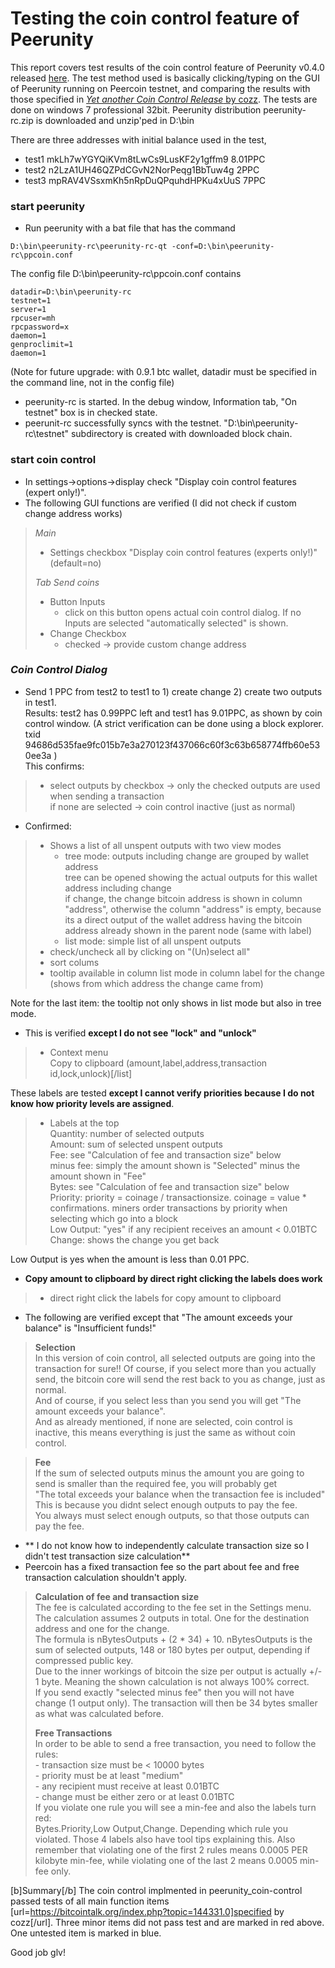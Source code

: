 Testing the coin control feature of Peerunity
===================================================

This report covers test results of the coin control feature of Peerunity v0.4.0 released [here](http://www.peercointalk.org/index.php?topic=2648.msg23426#msg23426). The test method used is basically clicking/typing on the GUI of Peerunity running on Peercoin testnet, and comparing the results with those specified in [_Yet another Coin Control Release_ by cozz](https://bitcointalk.org/index.php?topic=144331.0). The tests are done on windows 7 professional 32bit. Peerunity distribution peerunity-rc.zip is downloaded and unzip'ped in D:\bin

There are three addresses with initial balance used in the test, 
* test1  mkLh7wYGYQiKVm8tLwCs9LusKF2y1gffm9  8.01PPC 
* test2  n2LzA1UH46QZPdCGvN2NorPeqg1BbTuw4g  2PPC 
* test3  mpRAV4VSsxmKh5nRpDuQPquhdHPKu4xUuS  7PPC 

### start peerunity

* Run peerunity with a bat file that has the command
```
D:\bin\peerunity-rc\peerunity-rc-qt -conf=D:\bin\peerunity-rc\ppcoin.conf
```
The config file D:\bin\peerunity-rc\ppcoin.conf contains
```
datadir=D:\bin\peerunity-rc
testnet=1
server=1
rpcuser=mh
rpcpassword=x
daemon=1
genproclimit=1
daemon=1
```
(Note for future upgrade: with 0.9.1 btc wallet, datadir must be specified in the command line, not in the config file)

* peerunity-rc is started. In the debug window, Information tab, "On testnet" box is in checked state. 
* peerunit-rc successfully syncs with the testnet. "D:\bin\peerunity-rc\testnet" subdirectory is created with downloaded block chain.

### start coin control

* In settings->options->display check "Display coin control features (expert only!)".
* The following GUI functions are verified (I did not check if custom change address works)

> _Main_
>   * Settings checkbox "Display coin control features (experts only!)" (default=no)
>
> _Tab Send coins_
>   * Button Inputs
>     * click on this button opens actual coin control dialog. If no Inputs are selected "automatically selected" is shown.
>   * Change Checkbox
>     * checked -> provide custom change address

### _Coin Control Dialog_ 

* Send 1 PPC from test2 to test1 to 1) create change 2) create two outputs in test1.  
  Results: test2 has 0.99PPC left and test1 has 9.01PPC, as shown by coin control window. (A strict verification can be done using a block explorer. txid 94686d535fae9fc015b7e3a270123f437066c60f3c63b658774ffb60e530ee3a )  
  This confirms:

>  * select outputs by checkbox -> only the checked outputs are used when sending a transaction  
>    if none are selected -> coin control inactive (just as normal)

* Confirmed:

> 
>  * Shows a list of all unspent outputs with two view modes
>    * tree mode: outputs including change are grouped by wallet address  
>       tree can be opened showing the actual outputs for this wallet address including change  
>       if change, the change bitcoin address is shown in column "address", otherwise the column "address" is empty, because its a direct output of the wallet address having the bitcoin address already shown in the parent node (same with label)
>    * list mode: simple list of all unspent outputs
>  * check/uncheck all by clicking on "(Un)select all"
>  * sort colums
>  * tooltip available in column list mode in column label for the change (shows from which address the change came from)

Note for the last item: the tooltip not only shows in list mode but also in tree mode.

* This is verified **except I do not see "lock" and "unlock"**

>  * Context menu  
>    Copy to clipboard (amount,label,address,transaction id,lock,unlock)[/list]

These labels are tested **except I cannot verify priorities because I do not know how priority levels are assigned**. 

>  * Labels at the top  
>    Quantity: number of selected outputs  
>    Amount: sum of selected unspent outputs  
>    Fee:   see "Calculation of fee and transaction size" below  
>    minus fee: simply the amount shown is "Selected" minus the amount shown in "Fee"  
>    Bytes: see "Calculation of fee and transaction size" below  
>    Priority: priority = coinage / transactionsize. coinage = value * confirmations.  miners order transactions by priority when selecting which go into a block  
>    Low Output: "yes" if any recipient receives an amount < 0.01BTC  
>    Change: shows the change you get back

Low Output is yes when the amount is less than 0.01 PPC.

* **Copy amount to clipboard by direct right clicking the labels does work**

>  * direct right click the labels for copy amount to clipboard

* The following are verified except that "The amount exceeds your balance" is "Insufficient funds!"

> **Selection**  
> In this version of coin control, all selected outputs are going into the transaction for sure!!
> Of course, if you select more than you actually send, the bitcoin core will send the rest back to you as change, just as normal.  
> And of course, if you select less than you send you will get "The amount exceeds your balance".  
> And as already mentioned, if none are selected, coin control is inactive, this means everything is just the same as without coin control.

> **Fee**  
> If the sum of selected outputs minus the amount you are going to send is smaller than the required fee, you will probably get  
> "The total exceeds your balance when the transaction fee is included"  
> This is because you didnt select enough outputs to pay the fee.  
> You always must select enough outputs, so that those outputs can pay the fee.

* ** I do not know how to independently calculate transaction size so I didn't test transaction size calculation**
* Peercoin has a fixed transaction fee so the part about fee and free transaction calculation shouldn't apply.

> **Calculation of fee and transaction size**  
> The fee is calculated according to the fee set in the Settings menu.  
> The calculation assumes 2 outputs in total. One for the destination address and one for the change.  
> The formula is nBytesOutputs + (2 * 34) + 10. nBytesOutputs is the sum of selected outputs, 148 or 180 bytes per output, depending if compressed public key.  
> Due to the inner workings of bitcoin the size per output is actually +/- 1 byte. Meaning the shown calculation is not always 100% correct.  
> If you send exactly "selected minus fee" then you will not have change (1 output only). The transaction will then be 34 bytes smaller as what was calculated before.
>
> **Free Transactions**  
> In order to be able to send a free transaction, you need to follow the rules:  
>     - transaction size must be < 10000 bytes  
>     - priority must be at least "medium"  
>     - any recipient must receive at least 0.01BTC  
>     - change must be either zero or at least 0.01BTC  
>  If you violate one rule you will see a min-fee and also the labels turn red:  
>  Bytes.Priority,Low Output,Change. Depending which rule you violated.
>  Those 4 labels also have tool tips explaining this.
>  Also remember that violating one of the first 2 rules means 0.0005 PER kilobyte min-fee,
>  while violating one of the last 2 means 0.0005 min-fee only.


[b]Summary[/b]
The coin control implmented in peerunity_coin-control passed tests of all main function items [url=https://bitcointalk.org/index.php?topic=144331.0]specified by cozz[/url]. Three minor items did not pass test and are marked in red above. One untested item is marked in blue.

Good job glv!

